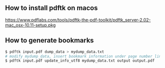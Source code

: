 ## How to install pdftk on macos
https://www.pdflabs.com/tools/pdftk-the-pdf-toolkit/pdftk_server-2.02-mac_osx-10.11-setup.pkg

## How to generate bookmarks
``` sh
$ pdftk input.pdf dump_data > mydump_data.txt
# modify mydump_data, insert bookmark information under page number line
$ pdftk input.pdf update_info_utf8 mydump_data.txt output output.pdf
```

